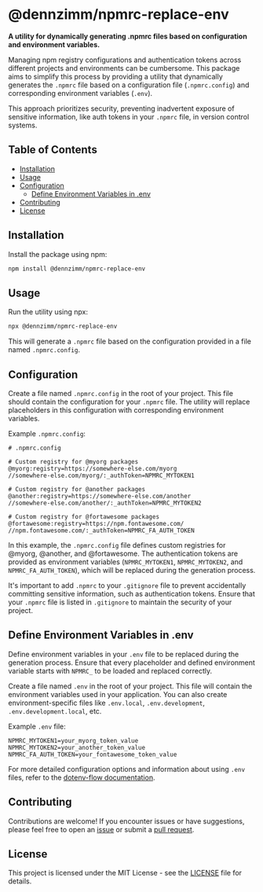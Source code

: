 # @dennzimm/npmrc-replace-env

**A utility for dynamically generating .npmrc files based on configuration and environment variables.**

Managing npm registry configurations and authentication tokens across different projects and environments can be cumbersome. This package aims to simplify this process by providing a utility that dynamically generates the `.npmrc` file based on a configuration file (`.npmrc.config`) and corresponding environment variables (`.env`).

This approach prioritizes security, preventing inadvertent exposure of sensitive information, like auth tokens in your `.npmrc` file, in version control systems.

## Table of Contents

- [Installation](#installation)
- [Usage](#usage)
- [Configuration](#configuration)
  - [Define Environment Variables in .env](#define-environment-variables-in-env)
- [Contributing](#contributing)
- [License](#license)

## Installation

Install the package using npm:

```bash
npm install @dennzimm/npmrc-replace-env
```

## Usage

Run the utility using npx:

```bash
npx @dennzimm/npmrc-replace-env
```

This will generate a `.npmrc` file based on the configuration provided in a file named `.npmrc.config`.

## Configuration

Create a file named `.npmrc.config` in the root of your project. This file should contain the configuration for your `.npmrc` file. The utility will replace placeholders in this configuration with corresponding environment variables.

Example `.npmrc.config`:

```plaintext
# .npmrc.config

# Custom registry for @myorg packages
@myorg:registry=https://somewhere-else.com/myorg
//somewhere-else.com/myorg/:_authToken=NPMRC_MYTOKEN1

# Custom registry for @another packages
@another:registry=https://somewhere-else.com/another
//somewhere-else.com/another/:_authToken=NPMRC_MYTOKEN2

# Custom registry for @fortawesome packages
@fortawesome:registry=https://npm.fontawesome.com/
//npm.fontawesome.com/:_authToken=NPMRC_FA_AUTH_TOKEN
```

In this example, the `.npmrc.config` file defines custom registries for @myorg, @another, and @fortawesome. The authentication tokens are provided as environment variables (`NPMRC_MYTOKEN1`, `NPMRC_MYTOKEN2`, and `NPMRC_FA_AUTH_TOKEN`), which will be replaced during the generation process.

It's important to add `.npmrc` to your `.gitignore` file to prevent accidentally committing sensitive information, such as authentication tokens. Ensure that your `.npmrc` file is listed in `.gitignore` to maintain the security of your project.

## Define Environment Variables in .env

Define environment variables in your `.env` file to be replaced during the generation process. Ensure that every placeholder and defined environment variable starts with `NPMRC_` to be loaded and replaced correctly.

Create a file named `.env` in the root of your project. This file will contain the environment variables used in your application. You can also create environment-specific files like `.env.local`, `.env.development`, `.env.development.local`, etc.

Example `.env` file:

```dotenv
NPMRC_MYTOKEN1=your_myorg_token_value
NPMRC_MYTOKEN2=your_another_token_value
NPMRC_FA_AUTH_TOKEN=your_fontawesome_token_value
```

For more detailed configuration options and information about using `.env` files, refer to the [dotenv-flow documentation](https://www.npmjs.com/package/dotenv-flow).

## Contributing

Contributions are welcome! If you encounter issues or have suggestions, please feel free to open an [issue](https://github.com/dennzimm/npmrc-replace-env/issues) or submit a [pull request](https://github.com/dennzimm/npmrc-replace-env/pulls).

## License

This project is licensed under the MIT License - see the [LICENSE](./LICENSE) file for details.